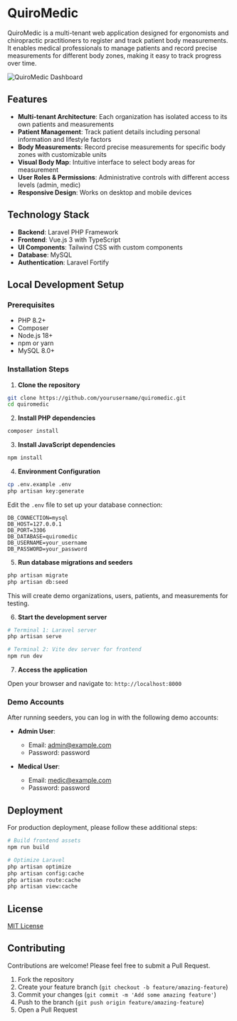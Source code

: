 # QuiroMedic

QuiroMedic is a multi-tenant web application designed for ergonomists and chiropractic practitioners to register and track patient body measurements. It enables medical professionals to manage patients and record precise measurements for different body zones, making it easy to track progress over time.

![QuiroMedic Dashboard](https://example.com/dashboard-screenshot.png)

## Features

- **Multi-tenant Architecture**: Each organization has isolated access to its own patients and measurements
- **Patient Management**: Track patient details including personal information and lifestyle factors
- **Body Measurements**: Record precise measurements for specific body zones with customizable units
- **Visual Body Map**: Intuitive interface to select body areas for measurement
- **User Roles & Permissions**: Administrative controls with different access levels (admin, medic)
- **Responsive Design**: Works on desktop and mobile devices

## Technology Stack

- **Backend**: Laravel PHP Framework
- **Frontend**: Vue.js 3 with TypeScript
- **UI Components**: Tailwind CSS with custom components
- **Database**: MySQL
- **Authentication**: Laravel Fortify

## Local Development Setup

### Prerequisites

- PHP 8.2+
- Composer
- Node.js 18+
- npm or yarn
- MySQL 8.0+

### Installation Steps

1. **Clone the repository**

```bash
git clone https://github.com/yourusername/quiromedic.git
cd quiromedic
```

2. **Install PHP dependencies**

```bash
composer install
```

3. **Install JavaScript dependencies**

```bash
npm install
```

4. **Environment Configuration**

```bash
cp .env.example .env
php artisan key:generate
```

Edit the `.env` file to set up your database connection:

```
DB_CONNECTION=mysql
DB_HOST=127.0.0.1
DB_PORT=3306
DB_DATABASE=quiromedic
DB_USERNAME=your_username
DB_PASSWORD=your_password
```

5. **Run database migrations and seeders**

```bash
php artisan migrate
php artisan db:seed
```

This will create demo organizations, users, patients, and measurements for testing.

6. **Start the development server**

```bash
# Terminal 1: Laravel server
php artisan serve

# Terminal 2: Vite dev server for frontend
npm run dev
```

7. **Access the application**

Open your browser and navigate to: `http://localhost:8000`

### Demo Accounts

After running seeders, you can log in with the following demo accounts:

- **Admin User**:

    - Email: admin@example.com
    - Password: password

- **Medical User**:
    - Email: medic@example.com
    - Password: password

## Deployment

For production deployment, please follow these additional steps:

```bash
# Build frontend assets
npm run build

# Optimize Laravel
php artisan optimize
php artisan config:cache
php artisan route:cache
php artisan view:cache
```

## License

[MIT License](LICENSE)

## Contributing

Contributions are welcome! Please feel free to submit a Pull Request.

1. Fork the repository
2. Create your feature branch (`git checkout -b feature/amazing-feature`)
3. Commit your changes (`git commit -m 'Add some amazing feature'`)
4. Push to the branch (`git push origin feature/amazing-feature`)
5. Open a Pull Request
